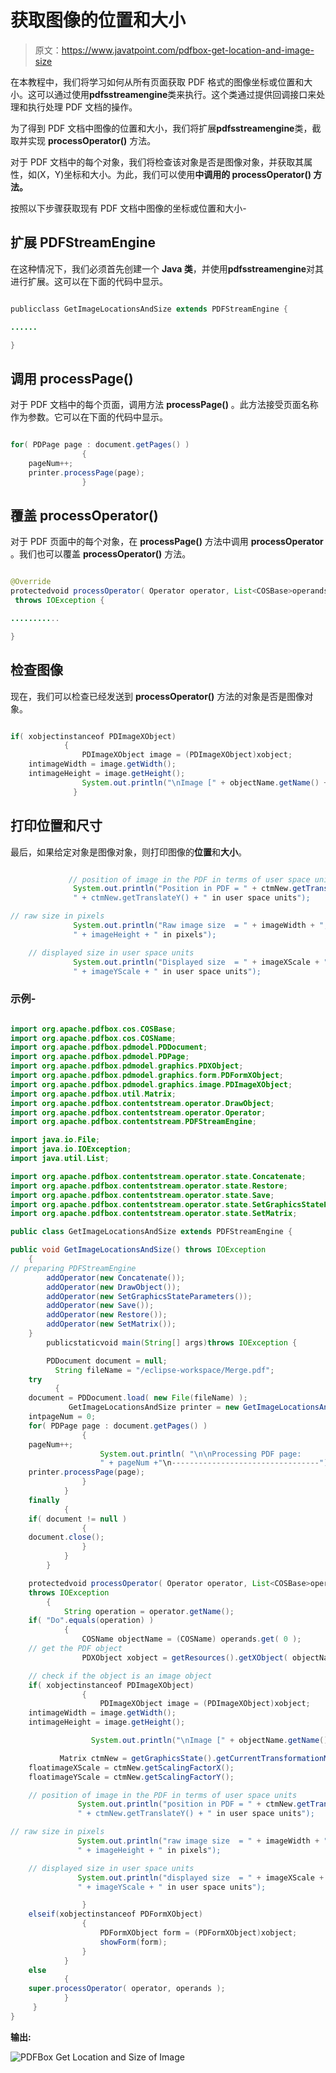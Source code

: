 # 获取图像的位置和大小

> 原文：<https://www.javatpoint.com/pdfbox-get-location-and-image-size>

在本教程中，我们将学习如何从所有页面获取 PDF 格式的图像坐标或位置和大小。这可以通过使用**pdfsstreamengine**类来执行。这个类通过提供回调接口来处理和执行处理 PDF 文档的操作。

为了得到 PDF 文档中图像的位置和大小，我们将扩展**pdfsstreamengine**类，截取并实现 **processOperator()** 方法。

对于 PDF 文档中的每个对象，我们将检查该对象是否是图像对象，并获取其属性，如(X，Y)坐标和大小。为此，我们可以使用**中调用的 **processOperator()** 方法。**

按照以下步骤获取现有 PDF 文档中图像的坐标或位置和大小-

## 扩展 PDFStreamEngine

在这种情况下，我们必须首先创建一个 **Java 类**，并使用**pdfsstreamengine**对其进行扩展。这可以在下面的代码中显示。

```java

publicclass GetImageLocationsAndSize extends PDFStreamEngine {

......

} 

```

## 调用 processPage()

对于 PDF 文档中的每个页面，调用方法 **processPage()** 。此方法接受页面名称作为参数。它可以在下面的代码中显示。

```java

for( PDPage page : document.getPages() )
	            {
	pageNum++;
	printer.processPage(page);
	            }

```

## 覆盖 processOperator()

对于 PDF 页面中的每个对象，在 **processPage()** 方法中调用 **processOperator** 。我们也可以覆盖 **processOperator()** 方法。

```java

@Override
protectedvoid processOperator( Operator operator, List<COSBase>operands)
 throws IOException { 

...........

}

```

## 检查图像

现在，我们可以检查已经发送到 **processOperator()** 方法的对象是否是图像对象。

```java

if( xobjectinstanceof PDImageXObject)
	        {
	            PDImageXObject image = (PDImageXObject)xobject;
	intimageWidth = image.getWidth();
	intimageHeight = image.getHeight();                
	            System.out.println("\nImage [" + objectName.getName() + "]");
              }

```

## 打印位置和尺寸

最后，如果给定对象是图像对象，则打印图像的**位置**和**大小**。

```java

             // position of image in the PDF in terms of user space units
	          System.out.println("Position in PDF = " + ctmNew.getTranslateX() + ",
			  " + ctmNew.getTranslateY() + " in user space units");

// raw size in pixels
	          System.out.println("Raw image size  = " + imageWidth + ",
			  " + imageHeight + " in pixels");

	// displayed size in user space units
	          System.out.println("Displayed size  = " + imageXScale + ",
			  " + imageYScale + " in user space units");

```

### 示例-

```java

import org.apache.pdfbox.cos.COSBase;
import org.apache.pdfbox.cos.COSName;
import org.apache.pdfbox.pdmodel.PDDocument;
import org.apache.pdfbox.pdmodel.PDPage;
import org.apache.pdfbox.pdmodel.graphics.PDXObject;
import org.apache.pdfbox.pdmodel.graphics.form.PDFormXObject;
import org.apache.pdfbox.pdmodel.graphics.image.PDImageXObject;
import org.apache.pdfbox.util.Matrix;
import org.apache.pdfbox.contentstream.operator.DrawObject;
import org.apache.pdfbox.contentstream.operator.Operator;
import org.apache.pdfbox.contentstream.PDFStreamEngine;

import java.io.File;
import java.io.IOException;
import java.util.List;

import org.apache.pdfbox.contentstream.operator.state.Concatenate;
import org.apache.pdfbox.contentstream.operator.state.Restore;
import org.apache.pdfbox.contentstream.operator.state.Save;
import org.apache.pdfbox.contentstream.operator.state.SetGraphicsStateParameters;
import org.apache.pdfbox.contentstream.operator.state.SetMatrix;

public class GetImageLocationsAndSize extends PDFStreamEngine {	

public void GetImageLocationsAndSize() throws IOException
    {
// preparing PDFStreamEngine
        addOperator(new Concatenate());
        addOperator(new DrawObject());
        addOperator(new SetGraphicsStateParameters());
        addOperator(new Save());
        addOperator(new Restore());
        addOperator(new SetMatrix());
    }	
		publicstaticvoid main(String[] args)throws IOException {

		PDDocument document = null;
	      String fileName = "/eclipse-workspace/Merge.pdf";
	try
	      {
	document = PDDocument.load( new File(fileName) );
	         GetImageLocationsAndSize printer = new GetImageLocationsAndSize();
	intpageNum = 0;
	for( PDPage page : document.getPages() )
	            {
	pageNum++;
	                System.out.println( "\n\nProcessing PDF page:
					" + pageNum +"\n---------------------------------");
	printer.processPage(page);
	            }
	        }
	finally
	        {
	if( document != null )
	            {
	document.close();
	            }
	        }
	    }

	protectedvoid processOperator( Operator operator, List<COSBase>operands)
	throws IOException
	    {
	        String operation = operator.getName();
	if( "Do".equals(operation) )
	        {
	            COSName objectName = (COSName) operands.get( 0 );
	// get the PDF object
	            PDXObject xobject = getResources().getXObject( objectName );

	// check if the object is an image object
	if( xobjectinstanceof PDImageXObject)
	            {
	                PDImageXObject image = (PDImageXObject)xobject;
	intimageWidth = image.getWidth();
	intimageHeight = image.getHeight();

	              System.out.println("\nImage [" + objectName.getName() + "]");

	       Matrix ctmNew = getGraphicsState().getCurrentTransformationMatrix();
	floatimageXScale = ctmNew.getScalingFactorX();
	floatimageYScale = ctmNew.getScalingFactorY();

	// position of image in the PDF in terms of user space units
	           System.out.println("position in PDF = " + ctmNew.getTranslateX() + ",
			   " + ctmNew.getTranslateY() + " in user space units");

// raw size in pixels
	           System.out.println("raw image size  = " + imageWidth + ",
			   " + imageHeight + " in pixels");

	// displayed size in user space units
	           System.out.println("displayed size  = " + imageXScale + ",
			   " + imageYScale + " in user space units");

	            }
	elseif(xobjectinstanceof PDFormXObject)
	            {
	                PDFormXObject form = (PDFormXObject)xobject;
	                showForm(form);
	            }
	        }
	else
	        {
	super.processOperator( operator, operands );
	        }
	 }
}

```

**输出:**

![PDFBox Get Location and Size of Image](img/b12e17b216717e9cade671b2e6cdba51.png)